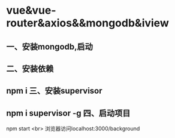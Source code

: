 vue&vue-router&axios&&mongodb&iview
=======
一、安装mongodb,启动
----
二、安装依赖
--------
npm i
三、安装supervisor
-------
npm i supervisor -g
四、启动项目
----------
npm start \<br>
浏览器访问localhost:3000/background
